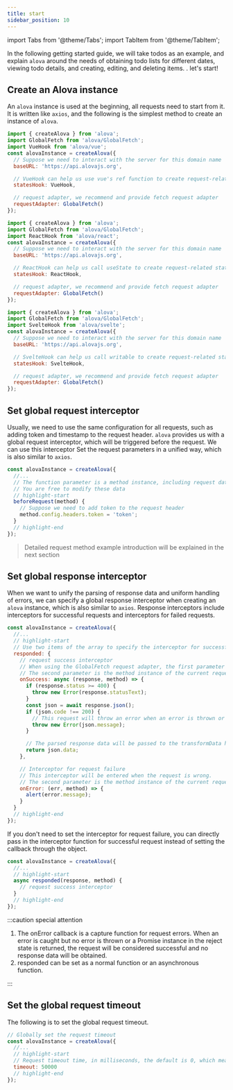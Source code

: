 ```yaml
---
title: start
sidebar_position: 10
---
```


import Tabs from '@theme/Tabs';
import TabItem from '@theme/TabItem';

In the following getting started guide, we will take todos as an example, and explain `alova` around the needs of obtaining todo lists for different dates, viewing todo details, and creating, editing, and deleting items. . let's start!

## Create an Alova instance

An `alova` instance is used at the beginning, all requests need to start from it. It is written like `axios`, and the following is the simplest method to create an instance of `alova`.

<Tabs groupId="framework">
<TabItem value="1" label="vue">

```javascript
import { createAlova } from 'alova';
import GlobalFetch from 'alova/GlobalFetch';
import VueHook from 'alova/vue';
const alovaInstance = createAlova({
  // Suppose we need to interact with the server for this domain name
  baseURL: 'https://api.alovajs.org',

  // VueHook can help us use vue's ref function to create request-related states that can be managed by Alova, including request state loading, response data data, request error object error, etc. (details to follow)
  statesHook: VueHook,

  // request adapter, we recommend and provide fetch request adapter
  requestAdapter: GlobalFetch()
});
```

</TabItem>
<TabItem value="2" label="react">

```javascript
import { createAlova } from 'alova';
import GlobalFetch from 'alova/GlobalFetch';
import ReactHook from 'alova/react';
const alovaInstance = createAlova({
  // Suppose we need to interact with the server for this domain name
  baseURL: 'https://api.alovajs.org',

  // ReactHook can help us call useState to create request-related states that can be managed by Alova, including request state loading, response data data, request error object error, etc. (details to follow)
  statesHook: ReactHook,

  // request adapter, we recommend and provide fetch request adapter
  requestAdapter: GlobalFetch()
});
```

</TabItem>
<TabItem value="3" label="svelte">

```javascript
import { createAlova } from 'alova';
import GlobalFetch from 'alova/GlobalFetch';
import SvelteHook from 'alova/svelte';
const alovaInstance = createAlova({
  // Suppose we need to interact with the server for this domain name
  baseURL: 'https://api.alovajs.org',

  // SvelteHook can help us call writable to create request-related states that can be managed by Alova, including request state loading, response data data, request error object error, etc. (details to follow)
  statesHook: SvelteHook,

  // request adapter, we recommend and provide fetch request adapter
  requestAdapter: GlobalFetch()
});
```

</TabItem>
</Tabs>

## Set global request interceptor

Usually, we need to use the same configuration for all requests, such as adding token and timestamp to the request header. `alova` provides us with a global request interceptor, which will be triggered before the request. We can use this interceptor Set the request parameters in a unified way, which is also similar to `axios`.

```javascript
const alovaInstance = createAlova({
  //...
  // The function parameter is a method instance, including request data such as url, params, data, headers, etc.
  // You are free to modify these data
  // highlight-start
  beforeRequest(method) {
    // Suppose we need to add token to the request header
    method.config.headers.token = 'token';
  }
  // highlight-end
});
```

> Detailed request method example introduction will be explained in the next section

## Set global response interceptor

When we want to unify the parsing of response data and uniform handling of errors, we can specify a global response interceptor when creating an `alova` instance, which is also similar to `axios`. Response interceptors include interceptors for successful requests and interceptors for failed requests.

```javascript
const alovaInstance = createAlova({
  //...
  // highlight-start
  // Use two items of the array to specify the interceptor for successful request and the interceptor for failed request
  responded: {
    // request success interceptor
    // When using the GlobalFetch request adapter, the first parameter receives the Response object
    // The second parameter is the method instance of the current request, you can use it to synchronize the configuration information before and after the request
    onSuccess: async (response, method) => {
      if (response.status >= 400) {
        throw new Error(response.statusText);
      }
      const json = await response.json();
      if (json.code !== 200) {
        // This request will throw an error when an error is thrown or a Promise instance in the reject state is returned
        throw new Error(json.message);
      }

      // The parsed response data will be passed to the transformData hook function of the method instance, and these functions will be explained later
      return json.data;
    },

    // Interceptor for request failure
    // This interceptor will be entered when the request is wrong.
    // The second parameter is the method instance of the current request, you can use it to synchronize the configuration information before and after the request
    onError: (err, method) => {
      alert(error.message);
    }
  }
  // highlight-end
});
```

If you don't need to set the interceptor for request failure, you can directly pass in the interceptor function for successful request instead of setting the callback through the object.

```javascript
const alovaInstance = createAlova({
  //...
  // highlight-start
  async responded(response, method) {
    // request success interceptor
  }
  // highlight-end
});
```

:::caution special attention

1. The onError callback is a capture function for request errors. When an error is caught but no error is thrown or a Promise instance in the reject state is returned, the request will be considered successful and no response data will be obtained.
2. responded can be set as a normal function or an asynchronous function.

:::

## Set the global request timeout

The following is to set the global request timeout.

```javascript
// Globally set the request timeout
const alovaInstance = createAlova({
  //...
  // highlight-start
  // Request timeout time, in milliseconds, the default is 0, which means never timeout
  timeout: 50000
  // highlight-end
});
```
